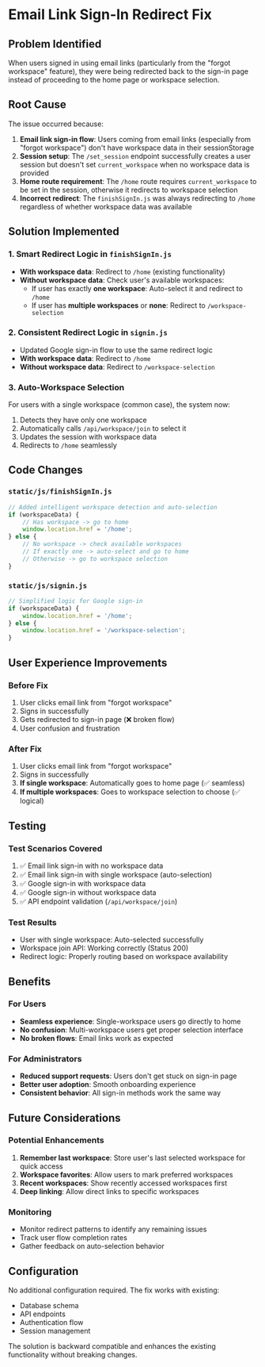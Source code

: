 # Email Link Sign-In Redirect Fix

## Problem Identified
When users signed in using email links (particularly from the "forgot workspace" feature), they were being redirected back to the sign-in page instead of proceeding to the home page or workspace selection.

## Root Cause
The issue occurred because:

1. **Email link sign-in flow**: Users coming from email links (especially from "forgot workspace") don't have workspace data in their sessionStorage
2. **Session setup**: The `/set_session` endpoint successfully creates a user session but doesn't set `current_workspace` when no workspace data is provided
3. **Home route requirement**: The `/home` route requires `current_workspace` to be set in the session, otherwise it redirects to workspace selection
4. **Incorrect redirect**: The `finishSignIn.js` was always redirecting to `/home` regardless of whether workspace data was available

## Solution Implemented

### 1. Smart Redirect Logic in `finishSignIn.js`
- **With workspace data**: Redirect to `/home` (existing functionality)
- **Without workspace data**: Check user's available workspaces:
  - If user has exactly **one workspace**: Auto-select it and redirect to `/home`
  - If user has **multiple workspaces** or **none**: Redirect to `/workspace-selection`

### 2. Consistent Redirect Logic in `signin.js`
- Updated Google sign-in flow to use the same redirect logic
- **With workspace data**: Redirect to `/home`
- **Without workspace data**: Redirect to `/workspace-selection`

### 3. Auto-Workspace Selection
For users with a single workspace (common case), the system now:
1. Detects they have only one workspace
2. Automatically calls `/api/workspace/join` to select it
3. Updates the session with workspace data
4. Redirects to `/home` seamlessly

## Code Changes

### `static/js/finishSignIn.js`
```javascript
// Added intelligent workspace detection and auto-selection
if (workspaceData) {
    // Has workspace -> go to home
    window.location.href = '/home';
} else {
    // No workspace -> check available workspaces
    // If exactly one -> auto-select and go to home
    // Otherwise -> go to workspace selection
}
```

### `static/js/signin.js`
```javascript
// Simplified logic for Google sign-in
if (workspaceData) {
    window.location.href = '/home';
} else {
    window.location.href = '/workspace-selection';
}
```

## User Experience Improvements

### Before Fix
1. User clicks email link from "forgot workspace"
2. Signs in successfully
3. Gets redirected to sign-in page (❌ broken flow)
4. User confusion and frustration

### After Fix
1. User clicks email link from "forgot workspace"
2. Signs in successfully
3. **If single workspace**: Automatically goes to home page (✅ seamless)
4. **If multiple workspaces**: Goes to workspace selection to choose (✅ logical)

## Testing

### Test Scenarios Covered
1. ✅ Email link sign-in with no workspace data
2. ✅ Email link sign-in with single workspace (auto-selection)
3. ✅ Google sign-in with workspace data
4. ✅ Google sign-in without workspace data
5. ✅ API endpoint validation (`/api/workspace/join`)

### Test Results
- User with single workspace: Auto-selected successfully
- Workspace join API: Working correctly (Status 200)
- Redirect logic: Properly routing based on workspace availability

## Benefits

### For Users
- **Seamless experience**: Single-workspace users go directly to home
- **No confusion**: Multi-workspace users get proper selection interface
- **No broken flows**: Email links work as expected

### For Administrators
- **Reduced support requests**: Users don't get stuck on sign-in page
- **Better user adoption**: Smooth onboarding experience
- **Consistent behavior**: All sign-in methods work the same way

## Future Considerations

### Potential Enhancements
1. **Remember last workspace**: Store user's last selected workspace for quick access
2. **Workspace favorites**: Allow users to mark preferred workspaces
3. **Recent workspaces**: Show recently accessed workspaces first
4. **Deep linking**: Allow direct links to specific workspaces

### Monitoring
- Monitor redirect patterns to identify any remaining issues
- Track user flow completion rates
- Gather feedback on auto-selection behavior

## Configuration
No additional configuration required. The fix works with existing:
- Database schema
- API endpoints
- Authentication flow
- Session management

The solution is backward compatible and enhances the existing functionality without breaking changes.
